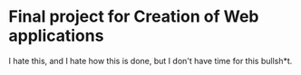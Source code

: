 # Final project for Creation of Web applications

I hate this, and I hate how this is done, but I don't have time for this bullsh*t.

